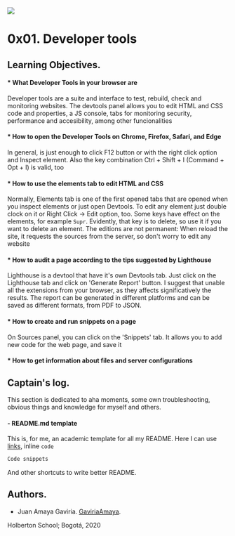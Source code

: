 <img src="https://camo.githubusercontent.com/c5d27ff0111c29e03f64bc98ffd377b21d294db6/68747470733a2f2f7777772e686f6c626572746f6e7363686f6f6c2e636f6d2f686f6c626572746f6e2d6c6f676f2d747769747465722d636172642e706e67">

# 0x01. Developer tools

## Learning Objectives.

#### * What Developer Tools in your browser are
Developer tools are a suite and interface to test, rebuild, check and monitoring websites. The devtools panel allows you to edit HTML and CSS code and properties, a JS console, tabs for monitoring security, performance and accesibility, among other funcionalities 

#### * How to open the Developer Tools on Chrome, Firefox, Safari, and Edge
In general, is just enough to click F12 button or with the right click option and Inspect element.
Also the key combination Ctrl + Shift + I (Command + Opt + I) is valid, too

#### * How to use the elements tab to edit HTML and CSS
Normally, Elements tab is one of the first opened tabs that are opened when you inspect elements or just open Devtools. To edit any element just double clock on it or Right Click -> Edit option, too. Some keys have effect on the elements, for example `Supr`. Evidently, that key is to delete, so use it if you want to delete an element.
The editions are not permanent: When reload the site, it requests the sources from the server, so don't worry to edit any website 

#### * How to audit a page according to the tips suggested by Lighthouse
Lighthouse is a devtool that have it's own Devtools tab. Just click on the Lighthouse tab and click on 'Generate Report' button. I suggest that unable all the extensions from your browser, as they affects significatively the results. The report can be generated in different platforms and can be saved as different formats, from PDF to JSON.

#### * How to create and run snippets on a page
On Sources panel, you can click on the 'Snippets' tab. It allows you to add new code for the web page, and save it

#### * How to get information about files and server configurations


## Captain's log.
This section is dedicated to aha moments, some own troubleshooting, obvious things and knowledge for myself and others.
#### - README.md template
This is, for me, an academic template for all my README. Here I can use [links](about:blank), inline `code`
```c
Code snippets
```
And other shortcuts to write better README.


## Authors.
* Juan Amaya Gaviria. [GaviriaAmaya](github.com/GaviriaAmaya/).

Holberton School; Bogotá, 2020
